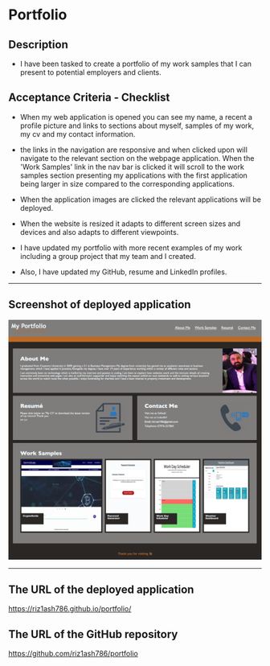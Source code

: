 # Portfolio

## Description

- I have been tasked to create a portfolio of my work samples that I can present to potential employers and clients.

## Acceptance Criteria - Checklist

- When my web application is opened you can see my name, a recent a profile picture and links to sections about myself, samples of my work, my cv and my contact information.

- the links in the navigation are responsive and when clicked upon will navigate to the relevant section on the webpage application. When the 'Work Samples' link in the nav bar is clicked it will scroll to the work samples section presenting my applications with the first application being larger in size compared to the corresponding applications.

- When the application images are clicked the relevant applications will be deployed.

- When the website is resized it adapts to different screen sizes and devices and also adapts to different viewpoints.

- I have updated my portfolio with more recent examples of my work including a group project that my team and I created.

- Also, I have updated my GitHub, resume and LinkedIn profiles.

---

## Screenshot of deployed application

![portfolio page](./assets/images/portfoliopage.png)

---

## The URL of the deployed application

https://riz1ash786.github.io/portfolio/

## The URL of the GitHub repository

https://github.com/riz1ash786/portfolio
